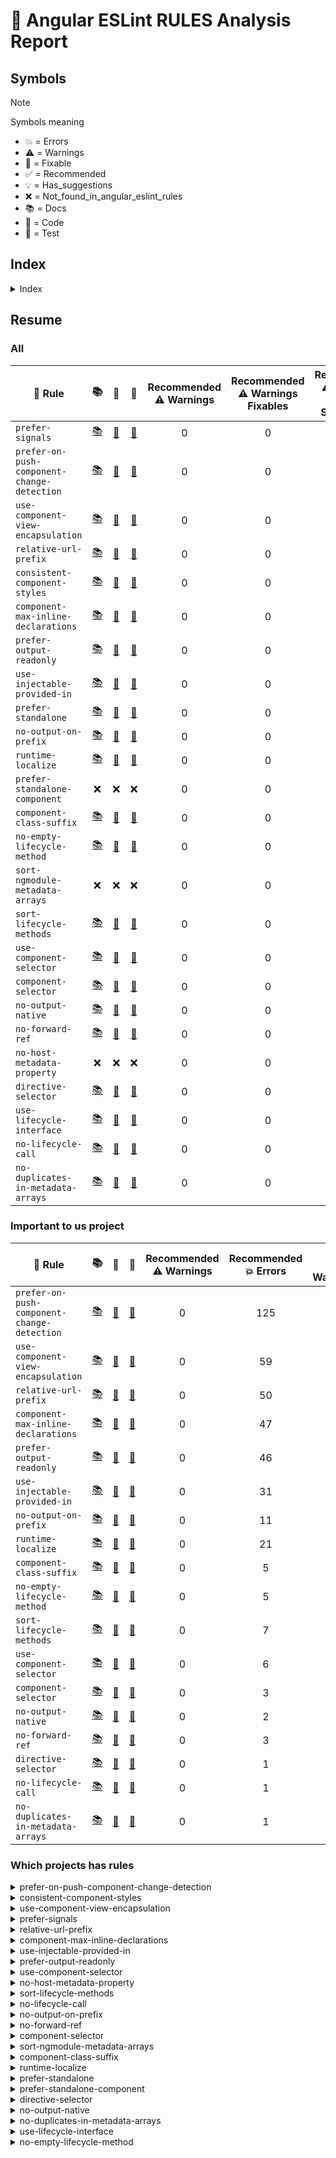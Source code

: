 # 📑 Angular ESLint RULES Analysis Report

## Symbols

> [!NOTE]
> Symbols meaning
> - 💥 = Errors
> - ⚠️ = Warnings
> - 🔧 = Fixable
> - ✅ = Recommended
> - 💡 = Has_suggestions
> - ❌ = Not_found_in_angular_eslint_rules
> - 📚 = Docs
> - 📄 = Code
> - 🧪 = Test



## Index

<details>
	<summary>Index</summary>

- [Resume](#resume)
	- [All](#all)
	- [Important to us project](#important-to-us-project)
	- [Which projects has rules](#which-projects-has-rules)
</details>

## Resume

### All

| 📏 Rule | 📚 | 📄 | 🧪 | Recommended<br>⚠️ Warnings | Recommended<br>⚠️ Warnings<br>Fixables | Recommended<br>⚠️ Warnings<br>With Suggestions | Recommended<br>💥 Errors | Recommended<br>💥 Errors<br>Fixables | Recommended<br>💥 Errors<br>With Suggestions | All<br>⚠️ Warnings | All<br>⚠️ Warnings<br>Fixables | All<br>⚠️ Warnings<br>With Suggestions | All<br>💥 Errors | All<br>💥 Errors<br>Fixables | All<br>💥 Errors<br>With Suggestions | 🔧 | ✅ | 💡 |
| --- | :--: | :--: | :--: | :--: | :--: | :--: | :--: | :--: | :--: | :--: | :--: | :--: | :--: | :--: | :--: | :--: | :--: | :--: |
| `prefer-signals` | [📚](https://github.com/angular-eslint/angular-eslint/blob/main/packages/eslint-plugin/docs/rules/prefer-signals.md) | [📄](https://github.com/angular-eslint/angular-eslint/blob/main/packages/eslint-plugin/src/rules/prefer-signals.ts) | [🧪](https://github.com/angular-eslint/angular-eslint/blob/main/packages/eslint-plugin/tests/rules/prefer-signals) | 0 | 0 | 0 | 219 | 0 | 2 | 0 | 0 | 0 | 0 | 0 | 0 | 🔧 |  |  |
| `prefer-on-push-component-change-detection` | [📚](https://github.com/angular-eslint/angular-eslint/blob/main/packages/eslint-plugin/docs/rules/prefer-on-push-component-change-detection.md) | [📄](https://github.com/angular-eslint/angular-eslint/blob/main/packages/eslint-plugin/src/rules/prefer-on-push-component-change-detection.ts) | [🧪](https://github.com/angular-eslint/angular-eslint/blob/main/packages/eslint-plugin/tests/rules/prefer-on-push-component-change-detection) | 0 | 0 | 0 | 125 | 0 | 125 | 0 | 0 | 0 | 0 | 0 | 0 |  |  | 💡 |
| `use-component-view-encapsulation` | [📚](https://github.com/angular-eslint/angular-eslint/blob/main/packages/eslint-plugin/docs/rules/use-component-view-encapsulation.md) | [📄](https://github.com/angular-eslint/angular-eslint/blob/main/packages/eslint-plugin/src/rules/use-component-view-encapsulation.ts) | [🧪](https://github.com/angular-eslint/angular-eslint/blob/main/packages/eslint-plugin/tests/rules/use-component-view-encapsulation) | 0 | 0 | 0 | 59 | 0 | 59 | 0 | 0 | 0 | 0 | 0 | 0 |  |  | 💡 |
| `relative-url-prefix` | [📚](https://github.com/angular-eslint/angular-eslint/blob/main/packages/eslint-plugin/docs/rules/relative-url-prefix.md) | [📄](https://github.com/angular-eslint/angular-eslint/blob/main/packages/eslint-plugin/src/rules/relative-url-prefix.ts) | [🧪](https://github.com/angular-eslint/angular-eslint/blob/main/packages/eslint-plugin/tests/rules/relative-url-prefix) | 0 | 0 | 0 | 50 | 0 | 0 | 0 | 0 | 0 | 0 | 0 | 0 |  |  |  |
| `consistent-component-styles` | [📚](https://github.com/angular-eslint/angular-eslint/blob/main/packages/eslint-plugin/docs/rules/consistent-component-styles.md) | [📄](https://github.com/angular-eslint/angular-eslint/blob/main/packages/eslint-plugin/src/rules/consistent-component-styles.ts) | [🧪](https://github.com/angular-eslint/angular-eslint/blob/main/packages/eslint-plugin/tests/rules/consistent-component-styles) | 0 | 0 | 0 | 48 | 48 | 0 | 0 | 0 | 0 | 0 | 0 | 0 | 🔧 |  |  |
| `component-max-inline-declarations` | [📚](https://github.com/angular-eslint/angular-eslint/blob/main/packages/eslint-plugin/docs/rules/component-max-inline-declarations.md) | [📄](https://github.com/angular-eslint/angular-eslint/blob/main/packages/eslint-plugin/src/rules/component-max-inline-declarations.ts) | [🧪](https://github.com/angular-eslint/angular-eslint/blob/main/packages/eslint-plugin/tests/rules/component-max-inline-declarations) | 0 | 0 | 0 | 47 | 0 | 0 | 0 | 0 | 0 | 0 | 0 | 0 |  |  |  |
| `prefer-output-readonly` | [📚](https://github.com/angular-eslint/angular-eslint/blob/main/packages/eslint-plugin/docs/rules/prefer-output-readonly.md) | [📄](https://github.com/angular-eslint/angular-eslint/blob/main/packages/eslint-plugin/src/rules/prefer-output-readonly.ts) | [🧪](https://github.com/angular-eslint/angular-eslint/blob/main/packages/eslint-plugin/tests/rules/prefer-output-readonly) | 0 | 0 | 0 | 46 | 0 | 46 | 0 | 0 | 0 | 0 | 0 | 0 |  |  | 💡 |
| `use-injectable-provided-in` | [📚](https://github.com/angular-eslint/angular-eslint/blob/main/packages/eslint-plugin/docs/rules/use-injectable-provided-in.md) | [📄](https://github.com/angular-eslint/angular-eslint/blob/main/packages/eslint-plugin/src/rules/use-injectable-provided-in.ts) | [🧪](https://github.com/angular-eslint/angular-eslint/blob/main/packages/eslint-plugin/tests/rules/use-injectable-provided-in) | 0 | 0 | 0 | 31 | 0 | 31 | 0 | 0 | 0 | 0 | 0 | 0 |  |  | 💡 |
| `prefer-standalone` | [📚](https://github.com/angular-eslint/angular-eslint/blob/main/packages/eslint-plugin/docs/rules/prefer-standalone.md) | [📄](https://github.com/angular-eslint/angular-eslint/blob/main/packages/eslint-plugin/src/rules/prefer-standalone.ts) | [🧪](https://github.com/angular-eslint/angular-eslint/blob/main/packages/eslint-plugin/tests/rules/prefer-standalone) | 0 | 0 | 0 | 12 | 12 | 0 | 0 | 0 | 0 | 12 | 12 | 0 | 🔧 | ✅ |  |
| `no-output-on-prefix` | [📚](https://github.com/angular-eslint/angular-eslint/blob/main/packages/eslint-plugin/docs/rules/no-output-on-prefix.md) | [📄](https://github.com/angular-eslint/angular-eslint/blob/main/packages/eslint-plugin/src/rules/no-output-on-prefix.ts) | [🧪](https://github.com/angular-eslint/angular-eslint/blob/main/packages/eslint-plugin/tests/rules/no-output-on-prefix) | 0 | 0 | 0 | 11 | 0 | 0 | 0 | 0 | 0 | 11 | 0 | 0 |  | ✅ |  |
| `runtime-localize` | [📚](https://github.com/angular-eslint/angular-eslint/blob/main/packages/eslint-plugin/docs/rules/runtime-localize.md) | [📄](https://github.com/angular-eslint/angular-eslint/blob/main/packages/eslint-plugin/src/rules/runtime-localize.ts) | [🧪](https://github.com/angular-eslint/angular-eslint/blob/main/packages/eslint-plugin/tests/rules/runtime-localize) | 0 | 0 | 0 | 21 | 0 | 0 | 0 | 0 | 0 | 0 | 0 | 0 |  |  |  |
| `prefer-standalone-component` | ❌ | ❌ | ❌ | 0 | 0 | 0 | 11 | 11 | 0 | 0 | 0 | 0 | 0 | 0 | 0 | ❌ | ❌ | ❌ |
| `component-class-suffix` | [📚](https://github.com/angular-eslint/angular-eslint/blob/main/packages/eslint-plugin/docs/rules/component-class-suffix.md) | [📄](https://github.com/angular-eslint/angular-eslint/blob/main/packages/eslint-plugin/src/rules/component-class-suffix.ts) | [🧪](https://github.com/angular-eslint/angular-eslint/blob/main/packages/eslint-plugin/tests/rules/component-class-suffix) | 0 | 0 | 0 | 5 | 0 | 0 | 0 | 0 | 0 | 5 | 0 | 0 |  | ✅ |  |
| `no-empty-lifecycle-method` | [📚](https://github.com/angular-eslint/angular-eslint/blob/main/packages/eslint-plugin/docs/rules/no-empty-lifecycle-method.md) | [📄](https://github.com/angular-eslint/angular-eslint/blob/main/packages/eslint-plugin/src/rules/no-empty-lifecycle-method.ts) | [🧪](https://github.com/angular-eslint/angular-eslint/blob/main/packages/eslint-plugin/tests/rules/no-empty-lifecycle-method) | 0 | 0 | 0 | 5 | 0 | 5 | 0 | 0 | 0 | 5 | 0 | 5 |  | ✅ | 💡 |
| `sort-ngmodule-metadata-arrays` | ❌ | ❌ | ❌ | 0 | 0 | 0 | 9 | 9 | 0 | 0 | 0 | 0 | 0 | 0 | 0 | ❌ | ❌ | ❌ |
| `sort-lifecycle-methods` | [📚](https://github.com/angular-eslint/angular-eslint/blob/main/packages/eslint-plugin/docs/rules/sort-lifecycle-methods.md) | [📄](https://github.com/angular-eslint/angular-eslint/blob/main/packages/eslint-plugin/src/rules/sort-lifecycle-methods.ts) | [🧪](https://github.com/angular-eslint/angular-eslint/blob/main/packages/eslint-plugin/tests/rules/sort-lifecycle-methods) | 0 | 0 | 0 | 7 | 0 | 0 | 0 | 0 | 0 | 0 | 0 | 0 |  |  |  |
| `use-component-selector` | [📚](https://github.com/angular-eslint/angular-eslint/blob/main/packages/eslint-plugin/docs/rules/use-component-selector.md) | [📄](https://github.com/angular-eslint/angular-eslint/blob/main/packages/eslint-plugin/src/rules/use-component-selector.ts) | [🧪](https://github.com/angular-eslint/angular-eslint/blob/main/packages/eslint-plugin/tests/rules/use-component-selector) | 0 | 0 | 0 | 6 | 0 | 0 | 0 | 0 | 0 | 0 | 0 | 0 |  |  |  |
| `component-selector` | [📚](https://github.com/angular-eslint/angular-eslint/blob/main/packages/eslint-plugin/docs/rules/component-selector.md) | [📄](https://github.com/angular-eslint/angular-eslint/blob/main/packages/eslint-plugin/src/rules/component-selector.ts) | [🧪](https://github.com/angular-eslint/angular-eslint/blob/main/packages/eslint-plugin/tests/rules/component-selector) | 0 | 0 | 0 | 3 | 0 | 0 | 0 | 0 | 0 | 3 | 0 | 0 |  |  |  |
| `no-output-native` | [📚](https://github.com/angular-eslint/angular-eslint/blob/main/packages/eslint-plugin/docs/rules/no-output-native.md) | [📄](https://github.com/angular-eslint/angular-eslint/blob/main/packages/eslint-plugin/src/rules/no-output-native.ts) | [🧪](https://github.com/angular-eslint/angular-eslint/blob/main/packages/eslint-plugin/tests/rules/no-output-native) | 0 | 0 | 0 | 2 | 0 | 0 | 0 | 0 | 0 | 2 | 0 | 0 |  | ✅ |  |
| `no-forward-ref` | [📚](https://github.com/angular-eslint/angular-eslint/blob/main/packages/eslint-plugin/docs/rules/no-forward-ref.md) | [📄](https://github.com/angular-eslint/angular-eslint/blob/main/packages/eslint-plugin/src/rules/no-forward-ref.ts) | [🧪](https://github.com/angular-eslint/angular-eslint/blob/main/packages/eslint-plugin/tests/rules/no-forward-ref) | 0 | 0 | 0 | 3 | 0 | 0 | 0 | 0 | 0 | 0 | 0 | 0 |  |  |  |
| `no-host-metadata-property` | ❌ | ❌ | ❌ | 0 | 0 | 0 | 1 | 0 | 0 | 0 | 0 | 0 | 1 | 0 | 0 | ❌ | ❌ | ❌ |
| `directive-selector` | [📚](https://github.com/angular-eslint/angular-eslint/blob/main/packages/eslint-plugin/docs/rules/directive-selector.md) | [📄](https://github.com/angular-eslint/angular-eslint/blob/main/packages/eslint-plugin/src/rules/directive-selector.ts) | [🧪](https://github.com/angular-eslint/angular-eslint/blob/main/packages/eslint-plugin/tests/rules/directive-selector) | 0 | 0 | 0 | 1 | 0 | 0 | 0 | 0 | 0 | 1 | 0 | 0 |  |  |  |
| `use-lifecycle-interface` | [📚](https://github.com/angular-eslint/angular-eslint/blob/main/packages/eslint-plugin/docs/rules/use-lifecycle-interface.md) | [📄](https://github.com/angular-eslint/angular-eslint/blob/main/packages/eslint-plugin/src/rules/use-lifecycle-interface.ts) | [🧪](https://github.com/angular-eslint/angular-eslint/blob/main/packages/eslint-plugin/tests/rules/use-lifecycle-interface) | 0 | 0 | 0 | 1 | 1 | 0 | 1 | 1 | 0 | 0 | 0 | 0 | 🔧 |  |  |
| `no-lifecycle-call` | [📚](https://github.com/angular-eslint/angular-eslint/blob/main/packages/eslint-plugin/docs/rules/no-lifecycle-call.md) | [📄](https://github.com/angular-eslint/angular-eslint/blob/main/packages/eslint-plugin/src/rules/no-lifecycle-call.ts) | [🧪](https://github.com/angular-eslint/angular-eslint/blob/main/packages/eslint-plugin/tests/rules/no-lifecycle-call) | 0 | 0 | 0 | 1 | 0 | 0 | 0 | 0 | 0 | 0 | 0 | 0 |  |  |  |
| `no-duplicates-in-metadata-arrays` | [📚](https://github.com/angular-eslint/angular-eslint/blob/main/packages/eslint-plugin/docs/rules/no-duplicates-in-metadata-arrays.md) | [📄](https://github.com/angular-eslint/angular-eslint/blob/main/packages/eslint-plugin/src/rules/no-duplicates-in-metadata-arrays.ts) | [🧪](https://github.com/angular-eslint/angular-eslint/blob/main/packages/eslint-plugin/tests/rules/no-duplicates-in-metadata-arrays) | 0 | 0 | 0 | 1 | 0 | 0 | 0 | 0 | 0 | 0 | 0 | 0 |  |  |  |



### Important to us project

| 📏 Rule | 📚 | 📄 | 🧪 | Recommended<br>⚠️ Warnings | Recommended<br>💥 Errors | All<br>⚠️ Warnings | All<br>💥 Errors | 🔧 | ✅ | 💡 |
| --- | :--: | :--: | :--: | :--: | :--: | :--: | :--: | :--: | :--: | :--: |
| `prefer-on-push-component-change-detection` | [📚](https://github.com/angular-eslint/angular-eslint/blob/main/packages/eslint-plugin/docs/rules/prefer-on-push-component-change-detection.md) | [📄](https://github.com/angular-eslint/angular-eslint/blob/main/packages/eslint-plugin/src/rules/prefer-on-push-component-change-detection.ts) | [🧪](https://github.com/angular-eslint/angular-eslint/blob/main/packages/eslint-plugin/tests/rules/prefer-on-push-component-change-detection) | 0 | 125 | 0 | 0 |  |  | 💡 |
| `use-component-view-encapsulation` | [📚](https://github.com/angular-eslint/angular-eslint/blob/main/packages/eslint-plugin/docs/rules/use-component-view-encapsulation.md) | [📄](https://github.com/angular-eslint/angular-eslint/blob/main/packages/eslint-plugin/src/rules/use-component-view-encapsulation.ts) | [🧪](https://github.com/angular-eslint/angular-eslint/blob/main/packages/eslint-plugin/tests/rules/use-component-view-encapsulation) | 0 | 59 | 0 | 0 |  |  | 💡 |
| `relative-url-prefix` | [📚](https://github.com/angular-eslint/angular-eslint/blob/main/packages/eslint-plugin/docs/rules/relative-url-prefix.md) | [📄](https://github.com/angular-eslint/angular-eslint/blob/main/packages/eslint-plugin/src/rules/relative-url-prefix.ts) | [🧪](https://github.com/angular-eslint/angular-eslint/blob/main/packages/eslint-plugin/tests/rules/relative-url-prefix) | 0 | 50 | 0 | 0 |  |  |  |
| `component-max-inline-declarations` | [📚](https://github.com/angular-eslint/angular-eslint/blob/main/packages/eslint-plugin/docs/rules/component-max-inline-declarations.md) | [📄](https://github.com/angular-eslint/angular-eslint/blob/main/packages/eslint-plugin/src/rules/component-max-inline-declarations.ts) | [🧪](https://github.com/angular-eslint/angular-eslint/blob/main/packages/eslint-plugin/tests/rules/component-max-inline-declarations) | 0 | 47 | 0 | 0 |  |  |  |
| `prefer-output-readonly` | [📚](https://github.com/angular-eslint/angular-eslint/blob/main/packages/eslint-plugin/docs/rules/prefer-output-readonly.md) | [📄](https://github.com/angular-eslint/angular-eslint/blob/main/packages/eslint-plugin/src/rules/prefer-output-readonly.ts) | [🧪](https://github.com/angular-eslint/angular-eslint/blob/main/packages/eslint-plugin/tests/rules/prefer-output-readonly) | 0 | 46 | 0 | 0 |  |  | 💡 |
| `use-injectable-provided-in` | [📚](https://github.com/angular-eslint/angular-eslint/blob/main/packages/eslint-plugin/docs/rules/use-injectable-provided-in.md) | [📄](https://github.com/angular-eslint/angular-eslint/blob/main/packages/eslint-plugin/src/rules/use-injectable-provided-in.ts) | [🧪](https://github.com/angular-eslint/angular-eslint/blob/main/packages/eslint-plugin/tests/rules/use-injectable-provided-in) | 0 | 31 | 0 | 0 |  |  | 💡 |
| `no-output-on-prefix` | [📚](https://github.com/angular-eslint/angular-eslint/blob/main/packages/eslint-plugin/docs/rules/no-output-on-prefix.md) | [📄](https://github.com/angular-eslint/angular-eslint/blob/main/packages/eslint-plugin/src/rules/no-output-on-prefix.ts) | [🧪](https://github.com/angular-eslint/angular-eslint/blob/main/packages/eslint-plugin/tests/rules/no-output-on-prefix) | 0 | 11 | 0 | 11 |  | ✅ |  |
| `runtime-localize` | [📚](https://github.com/angular-eslint/angular-eslint/blob/main/packages/eslint-plugin/docs/rules/runtime-localize.md) | [📄](https://github.com/angular-eslint/angular-eslint/blob/main/packages/eslint-plugin/src/rules/runtime-localize.ts) | [🧪](https://github.com/angular-eslint/angular-eslint/blob/main/packages/eslint-plugin/tests/rules/runtime-localize) | 0 | 21 | 0 | 0 |  |  |  |
| `component-class-suffix` | [📚](https://github.com/angular-eslint/angular-eslint/blob/main/packages/eslint-plugin/docs/rules/component-class-suffix.md) | [📄](https://github.com/angular-eslint/angular-eslint/blob/main/packages/eslint-plugin/src/rules/component-class-suffix.ts) | [🧪](https://github.com/angular-eslint/angular-eslint/blob/main/packages/eslint-plugin/tests/rules/component-class-suffix) | 0 | 5 | 0 | 5 |  | ✅ |  |
| `no-empty-lifecycle-method` | [📚](https://github.com/angular-eslint/angular-eslint/blob/main/packages/eslint-plugin/docs/rules/no-empty-lifecycle-method.md) | [📄](https://github.com/angular-eslint/angular-eslint/blob/main/packages/eslint-plugin/src/rules/no-empty-lifecycle-method.ts) | [🧪](https://github.com/angular-eslint/angular-eslint/blob/main/packages/eslint-plugin/tests/rules/no-empty-lifecycle-method) | 0 | 5 | 0 | 5 |  | ✅ | 💡 |
| `sort-lifecycle-methods` | [📚](https://github.com/angular-eslint/angular-eslint/blob/main/packages/eslint-plugin/docs/rules/sort-lifecycle-methods.md) | [📄](https://github.com/angular-eslint/angular-eslint/blob/main/packages/eslint-plugin/src/rules/sort-lifecycle-methods.ts) | [🧪](https://github.com/angular-eslint/angular-eslint/blob/main/packages/eslint-plugin/tests/rules/sort-lifecycle-methods) | 0 | 7 | 0 | 0 |  |  |  |
| `use-component-selector` | [📚](https://github.com/angular-eslint/angular-eslint/blob/main/packages/eslint-plugin/docs/rules/use-component-selector.md) | [📄](https://github.com/angular-eslint/angular-eslint/blob/main/packages/eslint-plugin/src/rules/use-component-selector.ts) | [🧪](https://github.com/angular-eslint/angular-eslint/blob/main/packages/eslint-plugin/tests/rules/use-component-selector) | 0 | 6 | 0 | 0 |  |  |  |
| `component-selector` | [📚](https://github.com/angular-eslint/angular-eslint/blob/main/packages/eslint-plugin/docs/rules/component-selector.md) | [📄](https://github.com/angular-eslint/angular-eslint/blob/main/packages/eslint-plugin/src/rules/component-selector.ts) | [🧪](https://github.com/angular-eslint/angular-eslint/blob/main/packages/eslint-plugin/tests/rules/component-selector) | 0 | 3 | 0 | 3 |  |  |  |
| `no-output-native` | [📚](https://github.com/angular-eslint/angular-eslint/blob/main/packages/eslint-plugin/docs/rules/no-output-native.md) | [📄](https://github.com/angular-eslint/angular-eslint/blob/main/packages/eslint-plugin/src/rules/no-output-native.ts) | [🧪](https://github.com/angular-eslint/angular-eslint/blob/main/packages/eslint-plugin/tests/rules/no-output-native) | 0 | 2 | 0 | 2 |  | ✅ |  |
| `no-forward-ref` | [📚](https://github.com/angular-eslint/angular-eslint/blob/main/packages/eslint-plugin/docs/rules/no-forward-ref.md) | [📄](https://github.com/angular-eslint/angular-eslint/blob/main/packages/eslint-plugin/src/rules/no-forward-ref.ts) | [🧪](https://github.com/angular-eslint/angular-eslint/blob/main/packages/eslint-plugin/tests/rules/no-forward-ref) | 0 | 3 | 0 | 0 |  |  |  |
| `directive-selector` | [📚](https://github.com/angular-eslint/angular-eslint/blob/main/packages/eslint-plugin/docs/rules/directive-selector.md) | [📄](https://github.com/angular-eslint/angular-eslint/blob/main/packages/eslint-plugin/src/rules/directive-selector.ts) | [🧪](https://github.com/angular-eslint/angular-eslint/blob/main/packages/eslint-plugin/tests/rules/directive-selector) | 0 | 1 | 0 | 1 |  |  |  |
| `no-lifecycle-call` | [📚](https://github.com/angular-eslint/angular-eslint/blob/main/packages/eslint-plugin/docs/rules/no-lifecycle-call.md) | [📄](https://github.com/angular-eslint/angular-eslint/blob/main/packages/eslint-plugin/src/rules/no-lifecycle-call.ts) | [🧪](https://github.com/angular-eslint/angular-eslint/blob/main/packages/eslint-plugin/tests/rules/no-lifecycle-call) | 0 | 1 | 0 | 0 |  |  |  |
| `no-duplicates-in-metadata-arrays` | [📚](https://github.com/angular-eslint/angular-eslint/blob/main/packages/eslint-plugin/docs/rules/no-duplicates-in-metadata-arrays.md) | [📄](https://github.com/angular-eslint/angular-eslint/blob/main/packages/eslint-plugin/src/rules/no-duplicates-in-metadata-arrays.ts) | [🧪](https://github.com/angular-eslint/angular-eslint/blob/main/packages/eslint-plugin/tests/rules/no-duplicates-in-metadata-arrays) | 0 | 1 | 0 | 0 |  |  |  |



### Which projects has rules

<details>
<summary>prefer-on-push-component-change-detection</summary>

- RECOMMENDED: \[⚠️ 0 💥 20] ALL: \[⚠️ 0 💥 0] [angular-calendar](repositories/report.angular-calendar.md#-angular-calendar)-->[angular-calendar](repositories/report.angular-calendar.md#-angular-calendar)

- RECOMMENDED: \[⚠️ 0 💥 19] ALL: \[⚠️ 0 💥 0] [QuickApp](repositories/report.QuickApp.md#-QuickApp)-->[quickapp.client](repositories/report.QuickApp.md#-quickapp.client)

- RECOMMENDED: \[⚠️ 0 💥 16] ALL: \[⚠️ 0 💥 0] [angular-realworld-example-app](repositories/report.angular-realworld-example-app.md#-angular-realworld-example-app)-->[angular-conduit](repositories/report.angular-realworld-example-app.md#-angular-conduit)

- RECOMMENDED: \[⚠️ 0 💥 12] ALL: \[⚠️ 0 💥 0] [Angular-Full-Stack](repositories/report.Angular-Full-Stack.md#-Angular-Full-Stack)-->[angular2-full-stack](repositories/report.Angular-Full-Stack.md#-angular2-full-stack)

- RECOMMENDED: \[⚠️ 0 💥 11] ALL: \[⚠️ 0 💥 0] [angular-ionic-ngxs-movies](repositories/report.angular-ionic-ngxs-movies.md#-angular-ionic-ngxs-movies)-->[angular-ionic-ngxs-movies](repositories/report.angular-ionic-ngxs-movies.md#-angular-ionic-ngxs-movies)

- RECOMMENDED: \[⚠️ 0 💥 06] ALL: \[⚠️ 0 💥 0] [angular-fontawesome](repositories/report.angular-fontawesome.md#-angular-fontawesome)-->[angular-fontawesome](repositories/report.angular-fontawesome.md#-angular-fontawesome)

- RECOMMENDED: \[⚠️ 0 💥 06] ALL: \[⚠️ 0 💥 0] [ngx-toastr](repositories/report.ngx-toastr.md#-ngx-toastr)-->[ngx-toastr](repositories/report.ngx-toastr.md#-ngx-toastr)

- RECOMMENDED: \[⚠️ 0 💥 06] ALL: \[⚠️ 0 💥 0] [mean](repositories/report.mean.md#-mean)-->[mean](repositories/report.mean.md#-mean)

- RECOMMENDED: \[⚠️ 0 💥 04] ALL: \[⚠️ 0 💥 0] [angular-calendar](repositories/report.angular-calendar.md#-angular-calendar)-->[demos](repositories/report.angular-calendar.md#-demos)

- RECOMMENDED: \[⚠️ 0 💥 04] ALL: \[⚠️ 0 💥 0] [angular-fontawesome](repositories/report.angular-fontawesome.md#-angular-fontawesome)-->[demo](repositories/report.angular-fontawesome.md#-demo)

- RECOMMENDED: \[⚠️ 0 💥 04] ALL: \[⚠️ 0 💥 0] [angular-16-crud-example](repositories/report.angular-16-crud-example.md#-angular-16-crud-example)-->[angular-16-crud](repositories/report.angular-16-crud-example.md#-angular-16-crud)

- RECOMMENDED: \[⚠️ 0 💥 04] ALL: \[⚠️ 0 💥 0] [angular-17-crud-example](repositories/report.angular-17-crud-example.md#-angular-17-crud-example)-->[angular-17-crud](repositories/report.angular-17-crud-example.md#-angular-17-crud)

- RECOMMENDED: \[⚠️ 0 💥 03] ALL: \[⚠️ 0 💥 0] [angular-gridster2](repositories/report.angular-gridster2.md#-angular-gridster2)-->[angular-gridster2](repositories/report.angular-gridster2.md#-angular-gridster2)

- RECOMMENDED: \[⚠️ 0 💥 03] ALL: \[⚠️ 0 💥 0] [ngx-quill](repositories/report.ngx-quill.md#-ngx-quill)-->[ngx-quill](repositories/report.ngx-quill.md#-ngx-quill)

- RECOMMENDED: \[⚠️ 0 💥 03] ALL: \[⚠️ 0 💥 0] [gojs-angular-basic](repositories/report.gojs-angular-basic.md#-gojs-angular-basic)-->[first-app](repositories/report.gojs-angular-basic.md#-first-app)

- RECOMMENDED: \[⚠️ 0 💥 02] ALL: \[⚠️ 0 💥 0] [play-scala-angular-seed](repositories/report.play-scala-angular-seed.md#-play-scala-angular-seed)-->[scala-play-angular-seed](repositories/report.play-scala-angular-seed.md#-scala-play-angular-seed)

- RECOMMENDED: \[⚠️ 0 💥 01] ALL: \[⚠️ 0 💥 0] [angular-basics-project](repositories/report.angular-basics-project.md#-angular-basics-project)-->[shopping-cart](repositories/report.angular-basics-project.md#-shopping-cart)

- RECOMMENDED: \[⚠️ 0 💥 01] ALL: \[⚠️ 0 💥 0] [ng-apexcharts](repositories/report.ng-apexcharts.md#-ng-apexcharts)-->[ng-apexcharts-demo](repositories/report.ng-apexcharts.md#-ng-apexcharts-demo)

</details>

<details>
<summary>consistent-component-styles</summary>

- RECOMMENDED: \[⚠️ 0 💥 17] ALL: \[⚠️ 0 💥 0] [angular-calendar](repositories/report.angular-calendar.md#-angular-calendar)-->[demos](repositories/report.angular-calendar.md#-demos)

- RECOMMENDED: \[⚠️ 0 💥 05] ALL: \[⚠️ 0 💥 0] [mean](repositories/report.mean.md#-mean)-->[mean](repositories/report.mean.md#-mean)

- RECOMMENDED: \[⚠️ 0 💥 04] ALL: \[⚠️ 0 💥 0] [angular-16-crud-example](repositories/report.angular-16-crud-example.md#-angular-16-crud-example)-->[angular-16-crud](repositories/report.angular-16-crud-example.md#-angular-16-crud)

- RECOMMENDED: \[⚠️ 0 💥 04] ALL: \[⚠️ 0 💥 0] [Angular-Full-Stack](repositories/report.Angular-Full-Stack.md#-Angular-Full-Stack)-->[angular2-full-stack](repositories/report.Angular-Full-Stack.md#-angular2-full-stack)

- RECOMMENDED: \[⚠️ 0 💥 03] ALL: \[⚠️ 0 💥 0] [angular-gridster2](repositories/report.angular-gridster2.md#-angular-gridster2)-->[angular-gridster2](repositories/report.angular-gridster2.md#-angular-gridster2)

- RECOMMENDED: \[⚠️ 0 💥 03] ALL: \[⚠️ 0 💥 0] [ngx-quill](repositories/report.ngx-quill.md#-ngx-quill)-->[ngx-quill](repositories/report.ngx-quill.md#-ngx-quill)

- RECOMMENDED: \[⚠️ 0 💥 03] ALL: \[⚠️ 0 💥 0] [angular-17-crud-example](repositories/report.angular-17-crud-example.md#-angular-17-crud-example)-->[angular-17-crud](repositories/report.angular-17-crud-example.md#-angular-17-crud)

- RECOMMENDED: \[⚠️ 0 💥 02] ALL: \[⚠️ 0 💥 0] [gojs-angular-basic](repositories/report.gojs-angular-basic.md#-gojs-angular-basic)-->[first-app](repositories/report.gojs-angular-basic.md#-first-app)

- RECOMMENDED: \[⚠️ 0 💥 02] ALL: \[⚠️ 0 💥 0] [play-scala-angular-seed](repositories/report.play-scala-angular-seed.md#-play-scala-angular-seed)-->[scala-play-angular-seed](repositories/report.play-scala-angular-seed.md#-scala-play-angular-seed)

- RECOMMENDED: \[⚠️ 0 💥 01] ALL: \[⚠️ 0 💥 0] [angular-calendar](repositories/report.angular-calendar.md#-angular-calendar)-->[angular-calendar](repositories/report.angular-calendar.md#-angular-calendar)

- RECOMMENDED: \[⚠️ 0 💥 01] ALL: \[⚠️ 0 💥 0] [angular-fontawesome](repositories/report.angular-fontawesome.md#-angular-fontawesome)-->[demo](repositories/report.angular-fontawesome.md#-demo)

- RECOMMENDED: \[⚠️ 0 💥 01] ALL: \[⚠️ 0 💥 0] [angular-basics-project](repositories/report.angular-basics-project.md#-angular-basics-project)-->[shopping-cart](repositories/report.angular-basics-project.md#-shopping-cart)

- RECOMMENDED: \[⚠️ 0 💥 01] ALL: \[⚠️ 0 💥 0] [angular-realworld-example-app](repositories/report.angular-realworld-example-app.md#-angular-realworld-example-app)-->[angular-conduit](repositories/report.angular-realworld-example-app.md#-angular-conduit)

- RECOMMENDED: \[⚠️ 0 💥 01] ALL: \[⚠️ 0 💥 0] [ng-apexcharts](repositories/report.ng-apexcharts.md#-ng-apexcharts)-->[ng-apexcharts-demo](repositories/report.ng-apexcharts.md#-ng-apexcharts-demo)

</details>

<details>
<summary>use-component-view-encapsulation</summary>

- RECOMMENDED: \[⚠️ 0 💥 25] ALL: \[⚠️ 0 💥 0] [angular-gridster2](repositories/report.angular-gridster2.md#-angular-gridster2)-->[gridster-app](repositories/report.angular-gridster2.md#-gridster-app)

- RECOMMENDED: \[⚠️ 0 💥 12] ALL: \[⚠️ 0 💥 0] [angular-calendar](repositories/report.angular-calendar.md#-angular-calendar)-->[demos](repositories/report.angular-calendar.md#-demos)

- RECOMMENDED: \[⚠️ 0 💥 10] ALL: \[⚠️ 0 💥 0] [angular-ionic-ngxs-movies](repositories/report.angular-ionic-ngxs-movies.md#-angular-ionic-ngxs-movies)-->[angular-ionic-ngxs-movies](repositories/report.angular-ionic-ngxs-movies.md#-angular-ionic-ngxs-movies)

- RECOMMENDED: \[⚠️ 0 💥 07] ALL: \[⚠️ 0 💥 0] [ng-three-template](repositories/report.ng-three-template.md#-ng-three-template)-->[ng-three-template](repositories/report.ng-three-template.md#-ng-three-template)

- RECOMMENDED: \[⚠️ 0 💥 03] ALL: \[⚠️ 0 💥 0] [angular-gridster2](repositories/report.angular-gridster2.md#-angular-gridster2)-->[angular-gridster2](repositories/report.angular-gridster2.md#-angular-gridster2)

- RECOMMENDED: \[⚠️ 0 💥 02] ALL: \[⚠️ 0 💥 0] [ngx-quill](repositories/report.ngx-quill.md#-ngx-quill)-->[ngx-quill](repositories/report.ngx-quill.md#-ngx-quill)

</details>

<details>
<summary>prefer-signals</summary>

- RECOMMENDED: \[⚠️ 0 💥 149] ALL: \[⚠️ 0 💥 0] [angular-calendar](repositories/report.angular-calendar.md#-angular-calendar)-->[angular-calendar](repositories/report.angular-calendar.md#-angular-calendar)

- RECOMMENDED: \[⚠️ 0 💥 037] ALL: \[⚠️ 0 💥 0] [angular-fontawesome](repositories/report.angular-fontawesome.md#-angular-fontawesome)-->[angular-fontawesome](repositories/report.angular-fontawesome.md#-angular-fontawesome)

- RECOMMENDED: \[⚠️ 0 💥 009] ALL: \[⚠️ 0 💥 0] [angular-realworld-example-app](repositories/report.angular-realworld-example-app.md#-angular-realworld-example-app)-->[angular-conduit](repositories/report.angular-realworld-example-app.md#-angular-conduit)

- RECOMMENDED: \[⚠️ 0 💥 007] ALL: \[⚠️ 0 💥 0] [angular-calendar](repositories/report.angular-calendar.md#-angular-calendar)-->[demos](repositories/report.angular-calendar.md#-demos)

- RECOMMENDED: \[⚠️ 0 💥 005] ALL: \[⚠️ 0 💥 0] [gojs-angular-basic](repositories/report.gojs-angular-basic.md#-gojs-angular-basic)-->[first-app](repositories/report.gojs-angular-basic.md#-first-app)

- RECOMMENDED: \[⚠️ 0 💥 003] ALL: \[⚠️ 0 💥 0] [Angular-Full-Stack](repositories/report.Angular-Full-Stack.md#-Angular-Full-Stack)-->[angular2-full-stack](repositories/report.Angular-Full-Stack.md#-angular2-full-stack)

- RECOMMENDED: \[⚠️ 0 💥 002] ALL: \[⚠️ 0 💥 0] [ngx-quill](repositories/report.ngx-quill.md#-ngx-quill)-->[ngx-quill](repositories/report.ngx-quill.md#-ngx-quill)

- RECOMMENDED: \[⚠️ 0 💥 002] ALL: \[⚠️ 0 💥 0] [angular-16-crud-example](repositories/report.angular-16-crud-example.md#-angular-16-crud-example)-->[angular-16-crud](repositories/report.angular-16-crud-example.md#-angular-16-crud)

- RECOMMENDED: \[⚠️ 0 💥 002] ALL: \[⚠️ 0 💥 0] [angular-17-crud-example](repositories/report.angular-17-crud-example.md#-angular-17-crud-example)-->[angular-17-crud](repositories/report.angular-17-crud-example.md#-angular-17-crud)

- RECOMMENDED: \[⚠️ 0 💥 001] ALL: \[⚠️ 0 💥 0] [mean](repositories/report.mean.md#-mean)-->[mean](repositories/report.mean.md#-mean)

- RECOMMENDED: \[⚠️ 0 💥 001] ALL: \[⚠️ 0 💥 0] [ng-apexcharts](repositories/report.ng-apexcharts.md#-ng-apexcharts)-->[ng-apexcharts-demo](repositories/report.ng-apexcharts.md#-ng-apexcharts-demo)

- RECOMMENDED: \[⚠️ 0 💥 001] ALL: \[⚠️ 0 💥 0] [ng-three-template](repositories/report.ng-three-template.md#-ng-three-template)-->[ng-three-template](repositories/report.ng-three-template.md#-ng-three-template)

</details>

<details>
<summary>relative-url-prefix</summary>

- RECOMMENDED: \[⚠️ 0 💥 43] ALL: \[⚠️ 0 💥 0] [angular-calendar](repositories/report.angular-calendar.md#-angular-calendar)-->[demos](repositories/report.angular-calendar.md#-demos)

- RECOMMENDED: \[⚠️ 0 💥 07] ALL: \[⚠️ 0 💥 0] [angular-ionic-ngxs-movies](repositories/report.angular-ionic-ngxs-movies.md#-angular-ionic-ngxs-movies)-->[angular-ionic-ngxs-movies](repositories/report.angular-ionic-ngxs-movies.md#-angular-ionic-ngxs-movies)

</details>

<details>
<summary>component-max-inline-declarations</summary>

- RECOMMENDED: \[⚠️ 0 💥 17] ALL: \[⚠️ 0 💥 0] [angular-calendar](repositories/report.angular-calendar.md#-angular-calendar)-->[angular-calendar](repositories/report.angular-calendar.md#-angular-calendar)

- RECOMMENDED: \[⚠️ 0 💥 11] ALL: \[⚠️ 0 💥 0] [angular-calendar](repositories/report.angular-calendar.md#-angular-calendar)-->[demos](repositories/report.angular-calendar.md#-demos)

- RECOMMENDED: \[⚠️ 0 💥 11] ALL: \[⚠️ 0 💥 0] [ngx-toastr](repositories/report.ngx-toastr.md#-ngx-toastr)-->[ngx-toastr](repositories/report.ngx-toastr.md#-ngx-toastr)

- RECOMMENDED: \[⚠️ 0 💥 06] ALL: \[⚠️ 0 💥 0] [angular-realworld-example-app](repositories/report.angular-realworld-example-app.md#-angular-realworld-example-app)-->[angular-conduit](repositories/report.angular-realworld-example-app.md#-angular-conduit)

- RECOMMENDED: \[⚠️ 0 💥 02] ALL: \[⚠️ 0 💥 0] [ngx-quill](repositories/report.ngx-quill.md#-ngx-quill)-->[ngx-quill](repositories/report.ngx-quill.md#-ngx-quill)

</details>

<details>
<summary>use-injectable-provided-in</summary>

- RECOMMENDED: \[⚠️ 0 💥 7] ALL: \[⚠️ 0 💥 0] [angular-calendar](repositories/report.angular-calendar.md#-angular-calendar)-->[demos](repositories/report.angular-calendar.md#-demos)

- RECOMMENDED: \[⚠️ 0 💥 7] ALL: \[⚠️ 0 💥 0] [QuickApp](repositories/report.QuickApp.md#-QuickApp)-->[quickapp.client](repositories/report.QuickApp.md#-quickapp.client)

- RECOMMENDED: \[⚠️ 0 💥 6] ALL: \[⚠️ 0 💥 0] [angular-calendar](repositories/report.angular-calendar.md#-angular-calendar)-->[angular-calendar](repositories/report.angular-calendar.md#-angular-calendar)

- RECOMMENDED: \[⚠️ 0 💥 5] ALL: \[⚠️ 0 💥 0] [Angular-Full-Stack](repositories/report.Angular-Full-Stack.md#-Angular-Full-Stack)-->[angular2-full-stack](repositories/report.Angular-Full-Stack.md#-angular2-full-stack)

- RECOMMENDED: \[⚠️ 0 💥 4] ALL: \[⚠️ 0 💥 0] [angular-ionic-ngxs-movies](repositories/report.angular-ionic-ngxs-movies.md#-angular-ionic-ngxs-movies)-->[angular-ionic-ngxs-movies](repositories/report.angular-ionic-ngxs-movies.md#-angular-ionic-ngxs-movies)

- RECOMMENDED: \[⚠️ 0 💥 1] ALL: \[⚠️ 0 💥 0] [mean](repositories/report.mean.md#-mean)-->[mean](repositories/report.mean.md#-mean)

- RECOMMENDED: \[⚠️ 0 💥 1] ALL: \[⚠️ 0 💥 0] [play-scala-angular-seed](repositories/report.play-scala-angular-seed.md#-play-scala-angular-seed)-->[scala-play-angular-seed](repositories/report.play-scala-angular-seed.md#-scala-play-angular-seed)

</details>

<details>
<summary>prefer-output-readonly</summary>

- RECOMMENDED: \[⚠️ 0 💥 26] ALL: \[⚠️ 0 💥 0] [angular-calendar](repositories/report.angular-calendar.md#-angular-calendar)-->[angular-calendar](repositories/report.angular-calendar.md#-angular-calendar)

- RECOMMENDED: \[⚠️ 0 💥 09] ALL: \[⚠️ 0 💥 0] [ngx-quill](repositories/report.ngx-quill.md#-ngx-quill)-->[ngx-quill](repositories/report.ngx-quill.md#-ngx-quill)

- RECOMMENDED: \[⚠️ 0 💥 03] ALL: \[⚠️ 0 💥 0] [angular-calendar](repositories/report.angular-calendar.md#-angular-calendar)-->[demos](repositories/report.angular-calendar.md#-demos)

- RECOMMENDED: \[⚠️ 0 💥 03] ALL: \[⚠️ 0 💥 0] [angular-gridster2](repositories/report.angular-gridster2.md#-angular-gridster2)-->[angular-gridster2](repositories/report.angular-gridster2.md#-angular-gridster2)

- RECOMMENDED: \[⚠️ 0 💥 03] ALL: \[⚠️ 0 💥 0] [angular-realworld-example-app](repositories/report.angular-realworld-example-app.md#-angular-realworld-example-app)-->[angular-conduit](repositories/report.angular-realworld-example-app.md#-angular-conduit)

- RECOMMENDED: \[⚠️ 0 💥 02] ALL: \[⚠️ 0 💥 0] [gojs-angular-basic](repositories/report.gojs-angular-basic.md#-gojs-angular-basic)-->[first-app](repositories/report.gojs-angular-basic.md#-first-app)

</details>

<details>
<summary>use-component-selector</summary>

- RECOMMENDED: \[⚠️ 0 💥 6] ALL: \[⚠️ 0 💥 0] [angular-calendar](repositories/report.angular-calendar.md#-angular-calendar)-->[angular-calendar](repositories/report.angular-calendar.md#-angular-calendar)

</details>

<details>
<summary>no-host-metadata-property</summary>

- RECOMMENDED: \[⚠️ 0 💥 1] ALL: \[⚠️ 0 💥 1] [angular-calendar](repositories/report.angular-calendar.md#-angular-calendar)-->[angular-calendar](repositories/report.angular-calendar.md#-angular-calendar)

</details>

<details>
<summary>sort-lifecycle-methods</summary>

- RECOMMENDED: \[⚠️ 0 💥 3] ALL: \[⚠️ 0 💥 0] [angular-calendar](repositories/report.angular-calendar.md#-angular-calendar)-->[angular-calendar](repositories/report.angular-calendar.md#-angular-calendar)

- RECOMMENDED: \[⚠️ 0 💥 2] ALL: \[⚠️ 0 💥 0] [angular-fontawesome](repositories/report.angular-fontawesome.md#-angular-fontawesome)-->[angular-fontawesome](repositories/report.angular-fontawesome.md#-angular-fontawesome)

- RECOMMENDED: \[⚠️ 0 💥 2] ALL: \[⚠️ 0 💥 0] [angular-gridster2](repositories/report.angular-gridster2.md#-angular-gridster2)-->[angular-gridster2](repositories/report.angular-gridster2.md#-angular-gridster2)

</details>

<details>
<summary>no-lifecycle-call</summary>

- RECOMMENDED: \[⚠️ 0 💥 1] ALL: \[⚠️ 0 💥 0] [angular-fontawesome](repositories/report.angular-fontawesome.md#-angular-fontawesome)-->[angular-fontawesome](repositories/report.angular-fontawesome.md#-angular-fontawesome)

</details>

<details>
<summary>no-output-on-prefix</summary>

- RECOMMENDED: \[⚠️ 0 💥 9] ALL: \[⚠️ 0 💥 9] [ngx-quill](repositories/report.ngx-quill.md#-ngx-quill)-->[ngx-quill](repositories/report.ngx-quill.md#-ngx-quill)

- RECOMMENDED: \[⚠️ 0 💥 2] ALL: \[⚠️ 0 💥 2] [gojs-angular-basic](repositories/report.gojs-angular-basic.md#-gojs-angular-basic)-->[first-app](repositories/report.gojs-angular-basic.md#-first-app)

</details>

<details>
<summary>no-forward-ref</summary>

- RECOMMENDED: \[⚠️ 0 💥 2] ALL: \[⚠️ 0 💥 0] [ngx-quill](repositories/report.ngx-quill.md#-ngx-quill)-->[ngx-quill](repositories/report.ngx-quill.md#-ngx-quill)

- RECOMMENDED: \[⚠️ 0 💥 1] ALL: \[⚠️ 0 💥 0] [QuickApp](repositories/report.QuickApp.md#-QuickApp)-->[quickapp.client](repositories/report.QuickApp.md#-quickapp.client)

</details>

<details>
<summary>component-selector</summary>

- RECOMMENDED: \[⚠️ 0 💥 3] ALL: \[⚠️ 0 💥 3] [ngx-quill](repositories/report.ngx-quill.md#-ngx-quill)-->[ngx-quill](repositories/report.ngx-quill.md#-ngx-quill)

</details>

<details>
<summary>sort-ngmodule-metadata-arrays</summary>

- RECOMMENDED: \[⚠️ 0 💥 6] ALL: \[⚠️ 0 💥 0] [angular-ionic-ngxs-movies](repositories/report.angular-ionic-ngxs-movies.md#-angular-ionic-ngxs-movies)-->[angular-ionic-ngxs-movies](repositories/report.angular-ionic-ngxs-movies.md#-angular-ionic-ngxs-movies)

- RECOMMENDED: \[⚠️ 0 💥 3] ALL: \[⚠️ 0 💥 0] [ngx-toastr](repositories/report.ngx-toastr.md#-ngx-toastr)-->[ngx-toastr](repositories/report.ngx-toastr.md#-ngx-toastr)

</details>

<details>
<summary>component-class-suffix</summary>

- RECOMMENDED: \[⚠️ 0 💥 5] ALL: \[⚠️ 0 💥 5] [ngx-toastr](repositories/report.ngx-toastr.md#-ngx-toastr)-->[ngx-toastr](repositories/report.ngx-toastr.md#-ngx-toastr)

</details>

<details>
<summary>runtime-localize</summary>

- RECOMMENDED: \[⚠️ 0 💥 21] ALL: \[⚠️ 0 💥 0] [angular-example-app](repositories/report.angular-example-app.md#-angular-example-app)-->[angularexampleapp](repositories/report.angular-example-app.md#-angularexampleapp)

</details>

<details>
<summary>prefer-standalone</summary>

- RECOMMENDED: \[⚠️ 0 💥 12] ALL: \[⚠️ 0 💥 12] [Angular-Full-Stack](repositories/report.Angular-Full-Stack.md#-Angular-Full-Stack)-->[angular2-full-stack](repositories/report.Angular-Full-Stack.md#-angular2-full-stack)

</details>

<details>
<summary>prefer-standalone-component</summary>

- RECOMMENDED: \[⚠️ 0 💥 11] ALL: \[⚠️ 0 💥 0] [angular-ionic-ngxs-movies](repositories/report.angular-ionic-ngxs-movies.md#-angular-ionic-ngxs-movies)-->[angular-ionic-ngxs-movies](repositories/report.angular-ionic-ngxs-movies.md#-angular-ionic-ngxs-movies)

</details>

<details>
<summary>directive-selector</summary>

- RECOMMENDED: \[⚠️ 0 💥 1] ALL: \[⚠️ 0 💥 1] [angular-realworld-example-app](repositories/report.angular-realworld-example-app.md#-angular-realworld-example-app)-->[angular-conduit](repositories/report.angular-realworld-example-app.md#-angular-conduit)

</details>

<details>
<summary>no-output-native</summary>

- RECOMMENDED: \[⚠️ 0 💥 2] ALL: \[⚠️ 0 💥 2] [angular-realworld-example-app](repositories/report.angular-realworld-example-app.md#-angular-realworld-example-app)-->[angular-conduit](repositories/report.angular-realworld-example-app.md#-angular-conduit)

</details>

<details>
<summary>no-duplicates-in-metadata-arrays</summary>

- RECOMMENDED: \[⚠️ 0 💥 1] ALL: \[⚠️ 0 💥 0] [angular-realworld-example-app](repositories/report.angular-realworld-example-app.md#-angular-realworld-example-app)-->[angular-conduit](repositories/report.angular-realworld-example-app.md#-angular-conduit)

</details>

<details>
<summary>use-lifecycle-interface</summary>

- RECOMMENDED: \[⚠️ 0 💥 1] ALL: \[⚠️ 1 💥 0] [gojs-angular-basic](repositories/report.gojs-angular-basic.md#-gojs-angular-basic)-->[first-app](repositories/report.gojs-angular-basic.md#-first-app)

</details>

<details>
<summary>no-empty-lifecycle-method</summary>

- RECOMMENDED: \[⚠️ 0 💥 5] ALL: \[⚠️ 0 💥 5] [ng-three-template](repositories/report.ng-three-template.md#-ng-three-template)-->[ng-three-template](repositories/report.ng-three-template.md#-ng-three-template)

</details>



